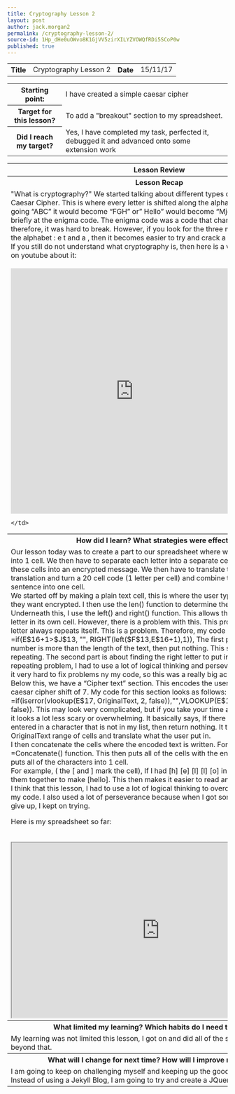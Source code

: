 ```yaml
---
title: Cryptography Lesson 2
layout: post
author: jack.morgan2
permalink: /cryptography-lesson-2/
source-id: 1Hp_dHe0uOWvo8K1GjVV5zirXILYZVOWQfRDi5SCoP0w
published: true
---
```

<table>
  <tr>
    <th class="orange">Title</th>
    <td>Cryptography Lesson 2</td>
    <th class="orange">Date</th>
    <td>15/11/17</td>
  </tr>
</table>


<table>
  <tr>
    <th class="orange">Starting point:</th>
    <td>I have created a simple caesar cipher </td>
  </tr>
  <tr>
    <th class="orange">Target for this lesson?</th>
    <td>To add a "breakout" section to my spreadsheet.</td>
  </tr>
  <tr>
    <th class="orange">Did I reach my target? 
</th>
    <td>Yes, I have completed my task, perfected it, debugged it and advanced onto some extension work</td>
  </tr>
</table>


<table>
  <tr>
    <th class="orange">Lesson Review</th>
  </tr>
  <tr>
    <th class="orange">Lesson Recap</th>
  </tr>
  <tr>
    <td>"What is cryptography?" We started talking about different types of ciphers like the Caesar Cipher. This is where every letter is shifted along the alphabet by 5. So instead of going “ABC” it would become “FGH” or” Hello” would become “Mjqqt”. We also looked briefly at the enigma code. The enigma code was a code that changed every day, so therefore, it was hard to break. However, if you look for the three most common letters in the alphabet : e t and a , then it becomes easier to try and crack a code. 
<br>
If you still do not understand what cryptography is, then here is a video from the Scishow on youtube about it:
    <br>
      <br>
    <iframe width="560" height="560" src="https://www.youtube.com/embed/-yFZGF8FHSg" frameborder="0" allowfullscreen></iframe>
    
    
    </td>
  </tr>
  <tr>
    <th class="orange">How did I learn? What strategies were effective? </th>
  </tr>
  <tr>
    <td>
Our lesson today was to create a part to our spreadsheet where we type in a sentence into 1 cell. We then have to separate each letter into a separate cell. Then we encode these cells into an encrypted message. We then have to translate this. We then take this translation and turn a 20 cell code (1 letter per cell) and combine these cells into a sentence into one cell.
<br>
We started off by making a plain text cell, this is where the user types in their code that they want encrypted.  I then use the len() function to determine the length of the sentence. Underneath this, I use the left() and right() function. This allows the computer to put each letter in its own cell. However, there is a problem with this. This problem is that the last letter always repeats itself. This is a problem. Therefore, my code looks like this : =if(E$16+1>$J$13, "", RIGHT(left($F$13,E$16+1),1)), The first part shows that if the bx number is more than the length of the text, then put nothing. This stops the last letter from repeating. The second part is about finding the right letter to put in the cell. To fix this repeating problem, I had to use a lot of logical thinking and perseverance. I personally find it very hard to fix problems ny my code, so this was a really big achievement for me. 
<br>
Below this, we have a “Cipher text” section. This encodes the user's message into a caesar cipher shift of 7. My code for this section looks as follows: =if(iserror(vlookup(E$17, OriginalText, 2, false)),"",VLOOKUP(E$17, OriginalText, 2, false)). This may look very complicated, but if you take your time and break it down, then it looks a lot less scary or overwhelming. It basically says, If there is an error , like the user entered in a character that is not in my list, then return nothing. It then looks in my OriginalText range of cells and translate what the user put in.
<br>
 I then concatenate the cells where the encoded text is written. For this, I use the =Concatenate() function. This then puts all of the cells with the encrypted message and puts all of the characters into 1 cell. 
<br>
For example,  ( the [ and ] mark the cell), If I had [h] [e] [l] [l] [o] in 5 cells, It would bring them together to make [hello]. This then makes it easier to read and understand. 

<br>
I think that this lesson, I had to use a lot of logical thinking to overcome the  problems with my code. I also used a lot of perseverance because when I got something wrong, I did not give up, I kept on trying. 

<br>

Here is my spreadsheet so far:
<br>
<br>


<iframe src="https://docs.google.com/spreadsheets/d/e/2PACX-1vSItZFenbdUkqMxR76Vzmz5hakCE_R96Fum207sZxjcHCRtNGZn1H1gfL3WsllXWb6NVpyuxBKJatqq/pubhtml?widget=true&amp;headers=false" height="400" width="675"></iframe>


</td>
  </tr>
  <tr>
    <th class="orange">What limited my learning? Which habits do I need to work on? </th>
  </tr>
  <tr>
    <td>My learning was not limited this lesson, I got on and did all of the set work, and even went beyond that.</td>
  </tr>
  <tr>
    <th class="orange">What will I change for next time? How will I improve my learning?</th>
  </tr>
  <tr>
    <td>I am going to keep on challenging myself and keeping up the good work. 
<br>
Instead of using a Jekyll Blog, I am going to try and create a JQuery blog.</td>
  </tr>
</table>


